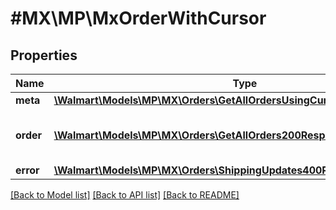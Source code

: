 # #MX\MP\MxOrderWithCursor

## Properties

Name | Type | Description | Notes
------------ | ------------- | ------------- | -------------
**meta** | [**\Walmart\Models\MP\MX\Orders\GetAllOrdersUsingCursor200ResponseMeta**](GetAllOrdersUsingCursor200ResponseMeta.md) |  | [optional]
**order** | [**\Walmart\Models\MP\MX\Orders\GetAllOrders200ResponseOrderInner[]**](GetAllOrders200ResponseOrderInner.md) | Information about the purchase order | [optional]
**error** | [**\Walmart\Models\MP\MX\Orders\ShippingUpdates400ResponseError**](ShippingUpdates400ResponseError.md) |  | [optional]


[[Back to Model list]](../) [[Back to API list]](../../Api/MX/MP) [[Back to README]](../../README.md)
